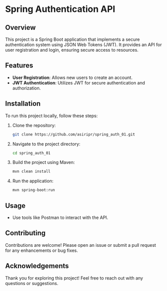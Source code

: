 # Spring Authentication API

## Overview
This project is a Spring Boot application that implements a secure authentication system using JSON Web Tokens (JWT). It provides an API for user registration and login, ensuring secure access to resources.

## Features
- **User Registration**: Allows new users to create an account.
- **JWT Authentication**: Utilizes JWT for secure authentication and authorization.

## Installation
To run this project locally, follow these steps:

1. Clone the repository:
   ```bash
   git clone https://github.com/asiripr/spring_auth_01.git
   ```
2. Navigate to the project directory:
   ```bash
   cd spring_auth_01
   ```
3. Build the project using Maven:
   ```bash
   mvn clean install
   ```
4. Run the application:
   ```bash
   mvn spring-boot:run
   ```

## Usage
- Use tools like Postman to interact with the API.

## Contributing
Contributions are welcome! Please open an issue or submit a pull request for any enhancements or bug fixes.

## Acknowledgements
Thank you for exploring this project! Feel free to reach out with any questions or suggestions.
